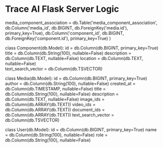 # Trace AI Flask Server Logic



media_component_association = db.Table('media_component_association',
    db.Column('media_id', db.BIGINT, db.ForeignKey('media.id'), primary_key=True),
    db.Column('component_id', db.BIGINT, db.ForeignKey('component.id'), primary_key=True)
)

class Component(db.Model):
    id = db.Column(db.BIGINT, primary_key=True)
    title = db.Column(db.String(100), nullable=False)
    description = db.Column(db.TEXT, nullable=False)
    location = db.Column(db.TEXT, nullable=False)    
    text_search_vector = db.Column(db.TSVECTOR)

class Media(db.Model):
    id = db.Column(db.BIGINT, primary_key=True)
    author = db.Column(db.String(100), nullable=False)
    created_at = db.Column(db.TIMESTAMP, nullable=False)
    title = db.Column(db.String(100), nullable=False)
    description = db.Column(db.TEXT, nullable=False)
    image_ids = db.Column(db.ARRAY(db.TEXT))
    video_ids = db.Column(db.ARRAY(db.TEXT))
    document_ids = db.Column(db.ARRAY(db.TEXT))
    text_search_vector = db.Column(db.TSVECTOR)

class User(db.Model):
    id = db.Column(db.BIGINT, primary_key=True)
    name = db.Column(db.String(100), nullable=False)
    role = db.Column(db.String(100), nullable=False)